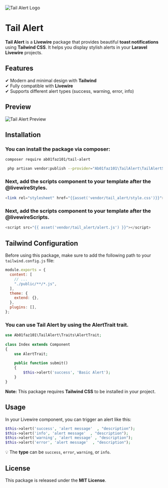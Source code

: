 ![Tail Alert Logo](https://cv.abolfazl01.ir/images/tail-alert-logo.jpg)
# Tail Alert


**Tail Alert** is a **Livewire** package that provides beautiful **toast notifications** using **Tailwind CSS**. It helps you display stylish alerts in your **Laravel Livewire** projects.

## Features
✔ Modern and minimal design with **Tailwind**  
✔ Fully compatible with **Livewire**  
✔ Supports different alert types (success, warning, error, info)  

## Preview
![Tail Alert Preview](https://cv.abolfazl01.ir/images/tail-alert-demo.png)


## Installation
### You can install the package via composer:
```sh
composer require ab01faz101/tail-alert
```
```sh
 php artisan vendor:publish --provider="Ab01faz101\TailAlert\TailAlertServiceProvider" --force
```

### Next, add the scripts component to your template after the @livewireStyles.
```php
<link rel="stylesheet" href="{{asset('vendor/tail_alert/style.css')}}">
```

### Next, add the scripts component to your template after the @livewireScripts.
```php
<script src="{{ asset('vendor/tail_alert/alert.js') }}"></script>
```

## Tailwind Configuration

Before using this package, make sure to add the following path to your `tailwind.config.js` file:

```js
module.exports = {
  content: [
    // ...
    "./public/**/*.js",
  ],
  theme: {
    extend: {},
  },
  plugins: [],
};
```




### You can use Tail Alert  by using the AlertTrait trait.
```php
use Ab01faz101\TailAlert\Traits\AlertTrait;
 
class Index extends Component
{
    use AlertTrait;
    
    public function submit()
    {
        $this->alert('success', 'Basic Alert');
    }
}
```




**Note:** This package requires **Tailwind CSS** to be installed in your project.

## Usage
In your Livewire component, you can trigger an alert like this:
```php
$this->alert('success', 'alert message'  , "description");
$this->alert('info', 'alert message'  , "description");
$this->alert('warning', 'alert message' , "description");
$this->alert('error', 'alert message'  , "description");
```
💡 The **type** can be `success`, `error`, `warning`, or `info`.

## License
This package is released under the **MIT License**.
